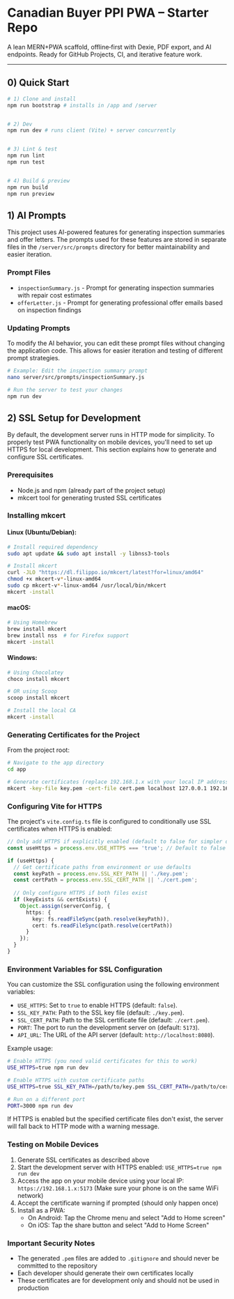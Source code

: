 # Canadian Buyer PPI PWA – Starter Repo


A lean MERN+PWA scaffold, offline‑first with Dexie, PDF export, and AI endpoints. Ready for GitHub Projects, CI, and iterative feature work.


---


## 0) Quick Start


```bash
# 1) Clone and install
npm run bootstrap # installs in /app and /server


# 2) Dev
npm run dev # runs client (Vite) + server concurrently


# 3) Lint & test
npm run lint
npm run test


# 4) Build & preview
npm run build
npm run preview
```

## 1) AI Prompts

This project uses AI-powered features for generating inspection summaries and offer letters. The prompts used for these features are stored in separate files in the `/server/src/prompts` directory for better maintainability and easier iteration.

### Prompt Files

- `inspectionSummary.js` - Prompt for generating inspection summaries with repair cost estimates
- `offerLetter.js` - Prompt for generating professional offer emails based on inspection findings

### Updating Prompts

To modify the AI behavior, you can edit these prompt files without changing the application code. This allows for easier iteration and testing of different prompt strategies.

```bash
# Example: Edit the inspection summary prompt
nano server/src/prompts/inspectionSummary.js

# Run the server to test your changes
npm run dev
```

## 2) SSL Setup for Development

By default, the development server runs in HTTP mode for simplicity. To properly test PWA functionality on mobile devices, you'll need to set up HTTPS for local development. This section explains how to generate and configure SSL certificates.

### Prerequisites
- Node.js and npm (already part of the project setup)
- mkcert tool for generating trusted SSL certificates

### Installing mkcert

#### Linux (Ubuntu/Debian):
```bash
# Install required dependency
sudo apt update && sudo apt install -y libnss3-tools

# Install mkcert
curl -JLO "https://dl.filippo.io/mkcert/latest?for=linux/amd64"
chmod +x mkcert-v*-linux-amd64
sudo cp mkcert-v*-linux-amd64 /usr/local/bin/mkcert
mkcert -install
```

#### macOS:
```bash
# Using Homebrew
brew install mkcert
brew install nss  # for Firefox support
mkcert -install
```

#### Windows:
```bash
# Using Chocolatey
choco install mkcert

# OR using Scoop
scoop install mkcert

# Install the local CA
mkcert -install
```

### Generating Certificates for the Project

From the project root:

```bash
# Navigate to the app directory
cd app

# Generate certificates (replace 192.168.1.x with your local IP address)
mkcert -key-file key.pem -cert-file cert.pem localhost 127.0.0.1 192.168.1.x
```

### Configuring Vite for HTTPS

The project's `vite.config.ts` file is configured to conditionally use SSL certificates when HTTPS is enabled:

```typescript
// Only add HTTPS if explicitly enabled (default to false for simpler dev setup)
const useHttps = process.env.USE_HTTPS === 'true'; // Default to false unless explicitly enabled

if (useHttps) {
  // Get certificate paths from environment or use defaults
  const keyPath = process.env.SSL_KEY_PATH || './key.pem';
  const certPath = process.env.SSL_CERT_PATH || './cert.pem';
  
  // Only configure HTTPS if both files exist
  if (keyExists && certExists) {
    Object.assign(serverConfig, {
      https: {
        key: fs.readFileSync(path.resolve(keyPath)),
        cert: fs.readFileSync(path.resolve(certPath))
      }
    });
  }
}
```

### Environment Variables for SSL Configuration

You can customize the SSL configuration using the following environment variables:

- `USE_HTTPS`: Set to `true` to enable HTTPS (default: `false`).
- `SSL_KEY_PATH`: Path to the SSL key file (default: `./key.pem`).
- `SSL_CERT_PATH`: Path to the SSL certificate file (default: `./cert.pem`).
- `PORT`: The port to run the development server on (default: `5173`).
- `API_URL`: The URL of the API server (default: `http://localhost:8080`).

Example usage:

```bash
# Enable HTTPS (you need valid certificates for this to work)
USE_HTTPS=true npm run dev

# Enable HTTPS with custom certificate paths
USE_HTTPS=true SSL_KEY_PATH=/path/to/key.pem SSL_CERT_PATH=/path/to/cert.pem npm run dev

# Run on a different port
PORT=3000 npm run dev
```

If HTTPS is enabled but the specified certificate files don't exist, the server will fall back to HTTP mode with a warning message.

### Testing on Mobile Devices

1. Generate SSL certificates as described above
2. Start the development server with HTTPS enabled: `USE_HTTPS=true npm run dev`
3. Access the app on your mobile device using your local IP: `https://192.168.1.x:5173`
   (Make sure your phone is on the same WiFi network)
4. Accept the certificate warning if prompted (should only happen once)
5. Install as a PWA:
   - On Android: Tap the Chrome menu and select "Add to Home screen"
   - On iOS: Tap the share button and select "Add to Home Screen"

### Important Security Notes

- The generated `.pem` files are added to `.gitignore` and should never be committed to the repository
- Each developer should generate their own certificates locally
- These certificates are for development only and should not be used in production